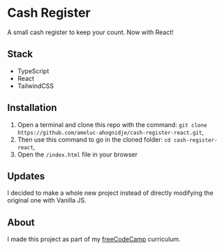 # Cash Register

A small cash register to keep your count. Now with React!

## Stack
- TypeScript
- React
- TailwindCSS

## Installation
1. Open a terminal and clone this repo with the command: `git clone https://github.com/ameluc-ahognidje/cash-register-react.git`,
2. Then use this command to go in the cloned folder: `cd cash-register-react`,
3. Open the `/index.html` file in your browser

## Updates
I decided to make a whole new project instead of directly modifying the original one with Vanilla JS.

## About
I made this project as part of my [freeCodeCamp](https://www.freecodecamp.org/certification/ameluc/javascript-algorithms-and-data-structures-v8) curriculum.
